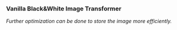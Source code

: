 ### Vanilla Black&White Image Transformer
*Further optimization can be done to store the image more efficiently.*
